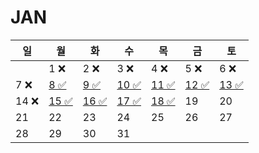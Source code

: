 # JAN
| 일   | 월                                                                       | 화                                                                        | 수                                                                          | 목                                                                          | 금                                                                       | 토                                                                        |
|-----|-------------------------------------------------------------------------|--------------------------------------------------------------------------|----------------------------------------------------------------------------|----------------------------------------------------------------------------|-------------------------------------------------------------------------|--------------------------------------------------------------------------|
|     | 1 ❌                                                                     | 2 ❌                                                                      | 3 ❌                                                                        | 4 ❌                                                                        | 5 ❌                                                                     | 6  ❌                                                                     |
| 7 ❌ | [8 ✅](https://github.com/farmJun/workout-farmJun/blob/main/january/8일)  | [9 ✅](https://github.com/farmJun/workout-farmJun/blob/main/january/9일)   | [ 10 ✅ ](https://github.com/farmJun/workout-farmJun/blob/main/january/10일) | [11 ✅]((https://github.com/farmJun/workout-farmJun/blob/main/january/11일)) | [12 ✅](https://github.com/farmJun/workout-farmJun/blob/main/january/12일) | [13 ✅](https://github.com/farmJun/workout-farmJun/blob/main/january/13일) |
| 14   ❌  | [15 ✅](https://github.com/farmJun/workout-farmJun/blob/main/january/15일) | [16 ✅](https://github.com/farmJun/workout-farmJun/blob/main/january/16일) | [17 ✅](https://github.com/farmJun/workout-farmJun/blob/main/january/17일)   | [18 ✅](https://github.com/farmJun/workout-farmJun/blob/main/january/18일)   | 19                                                                      | 20                                                                       |
| 21  | 22                                                                      | 23                                                                       | 24                                                                         | 25                                                                         | 26                                                                      | 27                                                                       |
| 28  | 29                                                                      | 30                                                                       | 31                                                                         |                                                                            |                                                                         |                                                                          |
